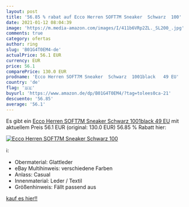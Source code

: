 ```yaml
---
layout: post
title: '56.85 % rabat auf Ecco Herren SOFT7M Sneaker  Schwarz  100'
date: 2021-01-12 08:04:39
image: 'https://m.media-amazon.com/images/I/411b6VRp2ZL._SL200_.jpg'
comments: true
category: ofertas
author: ring
slug: 'B01G4T0EM4-de'
actualPrice: 56.1 EUR
currency: EUR
price: 56.1
comparePrice: 130.0 EUR
prodname: 'Ecco Herren SOFT7M Sneaker  Schwarz  1001black   49 EU'
country: 'de'
flag: '🇩🇪'
buyurl: 'https://www.amazon.de/dp/B01G4T0EM4/?tag=tolees0ca-21'
descuento: '56.85'
average: '56.1'
---
```


Es gibt ein [Ecco Herren SOFT7M Sneaker  Schwarz  1001black   49 EU](https://www.amazon.de/dp/B01G4T0EM4/?tag=tolees0ca-21) mit aktuellem Preis 56.1 EUR (original: 130.0 EUR) 56.85 % Rabatt hier:

[![Ecco Herren SOFT7M Sneaker  Schwarz  100](https://m.media-amazon.com/images/I/411b6VRp2ZL._SL200_.jpg)](https://www.amazon.de/dp/B01G4T0EM4/?tag=tolees0ca-21)

ℹ️:

- Obermaterial: Glattleder
- eBay Multihinweis: verschiedene Farben
- Anlass: Casual
- Innenmaterial: Leder / Textil
- Größenhinweis: Fällt passend aus

[kauf es hier!!](https://www.amazon.de/dp/B01G4T0EM4/?tag=tolees0ca-21)
